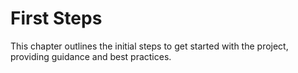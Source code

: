 # First Steps
This chapter outlines the initial steps to get started with the project, providing guidance and best practices.
